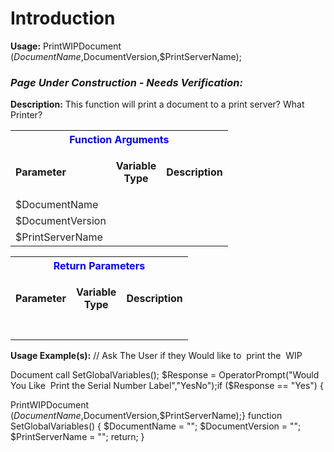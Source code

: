 # Introduction

**Usage:** 
PrintWIPDocument
($DocumentName,$DocumentVersion,$PrintServerName);


### ***Page Under Construction - Needs Verification:***  



**Description:** This function will print a document to a print server? What Printer?

<table class="confluenceTable"><tbody><tr><th colspan="3" class="confluenceTh"><span style="color: rgb(0,0,255);">Function Arguments</span></th></tr><tr><td class="confluenceTd"><strong>Parameter</strong></td><td class="confluenceTd"><p style="text-align: center;"><strong>Variable</strong><br /><strong>Type</strong></p></td><td class="confluenceTd"><strong>Description</strong></td></tr><tr><td class="confluenceTd"><span style="color: rgb(34,34,34);">$DocumentName</span></td><td style="text-align: center;" class="confluenceTd"> </td><td class="confluenceTd"> </td></tr><tr><td colspan="1" class="confluenceTd"><span style="color: rgb(34,34,34);">$DocumentVersion</span></td><td colspan="1" class="confluenceTd"> </td><td colspan="1" class="confluenceTd"> </td></tr><tr><td colspan="1" class="confluenceTd"><span style="color: rgb(34,34,34);">$PrintServerName</span></td><td colspan="1" class="confluenceTd"> </td><td colspan="1" class="confluenceTd"> </td></tr></tbody></table>


<table class="confluenceTable"><tbody><tr><th colspan="3" class="confluenceTh"><span style="color: rgb(0,0,255);">Return Parameters</span></th></tr><tr><td class="confluenceTd"><strong>Parameter</strong></td><td class="confluenceTd"><p style="text-align: center;"><strong>Variable</strong><br /><strong>Type</strong></p></td><td class="confluenceTd"><strong>Description</strong></td></tr><tr><td class="confluenceTd"> </td><td style="text-align: center;" class="confluenceTd"> </td><td class="confluenceTd"> </td></tr></tbody></table>


**Usage Example(s):** 
// Ask The User if they Would like to 
print
the 
WIP

Document
call SetGlobalVariables();
$Response = OperatorPrompt("Would You Like 
Print
the Serial Number Label","YesNo");if ($Response == "Yes")
{

PrintWIPDocument
($DocumentName,$DocumentVersion,$PrintServerName);}
function SetGlobalVariables()
{
$DocumentName = "";
$DocumentVersion = "";
$PrintServerName = "";
return;
}

